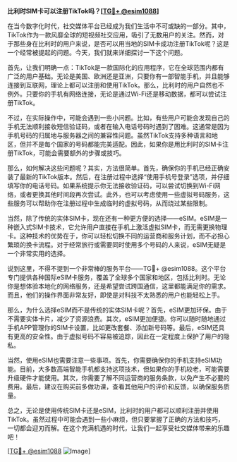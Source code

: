 **比利时SIM卡可以注册TikTok吗？[[TG💪+ @esim1088](https://t.me/s/esim1088)]**

在当今数字化时代，社交媒体平台已经成为我们生活中不可或缺的一部分。其中，TikTok作为一款风靡全球的短视频社交应用，吸引了无数用户的关注。然而，对于那些身在比利时的用户来说，是否可以用当地的SIM卡成功注册TikTok呢？这是一个经常被提起的问题。今天，我们就来详细探讨一下这个问题。

首先，让我们明确一点：TikTok是一款国际化的应用程序，它在全球范围内都有广泛的用户基础。无论是美国、欧洲还是亚洲，只要你有一部智能手机，并且能够连接到互联网，理论上都可以注册和使用TikTok。那么，比利时的用户自然也不例外。只要你的手机有网络连接，无论是通过Wi-Fi还是移动数据，都可以尝试注册TikTok。

不过，在实际操作中，可能会遇到一些小问题。比如，有些用户可能会发现自己的手机无法顺利接收短信验证码，或者在输入电话号码时遇到了困难。这通常是因为手机号码的归属地与服务器之间的兼容性问题。虽然TikTok支持多种语言和地区，但并不是每个国家的号码都能完美适配。因此，如果你是用比利时的SIM卡注册TikTok，可能会需要额外的步骤或技巧。

那么，如何解决这些问题呢？其实，方法很简单。首先，确保你的手机已经正确安装了最新的TikTok版本。然后，在注册过程中选择“使用手机号登录”选项，并仔细填写你的电话号码。如果系统提示你无法接收验证码，可以尝试切换到Wi-Fi网络，或者更换其他时间段再次尝试。此外，也可以考虑使用一些虚拟号码服务，这些服务可以帮助你在注册过程中生成临时的虚拟号码，从而绕过某些限制。

当然，除了传统的实体SIM卡，现在还有一种更方便的选择——eSIM。eSIM是一种嵌入式SIM卡技术，它允许用户直接在手机上激活虚拟SIM卡，而无需更换物理卡。这种技术的优势在于，你可以轻松切换不同的运营商和服务计划，而不必担心繁琐的换卡流程。对于经常旅行或需要同时使用多个号码的人来说，eSIM无疑是一个非常实用的选择。

说到这里，不得不提到一个非常棒的服务平台——TG💪+ @esim1088。这个平台专门提供各种国际eSIM卡服务，覆盖了全球多个国家和地区，包括比利时。无论你是想体验本地化的网络服务，还是希望尝试跨国通信，这里都能满足你的需求。而且，他们的操作界面非常友好，即使是对科技不太熟悉的用户也能轻松上手。

那么，为什么选择eSIM而不是传统的实体SIM卡呢？首先，eSIM更加环保。由于不需要实体卡片，减少了资源浪费。其次，eSIM更加便捷。你可以随时随地通过手机APP管理你的SIM卡设置，比如更改套餐、添加新号码等。最后，eSIM还具有更高的安全性。由于虚拟号码不容易被追踪，因此在一定程度上保护了用户的隐私。

当然，使用eSIM也需要注意一些事项。首先，你需要确保你的手机支持eSIM功能。目前，大多数高端智能手机都支持这项技术，但如果你的手机较老，可能需要升级硬件才能使用。其次，你需要了解不同运营商的服务条款，以免产生不必要的费用。最后，建议在购买前多做功课，查看其他用户的评价和反馈，以确保服务质量。

总之，无论是使用传统SIM卡还是eSIM，比利时的用户都可以顺利注册并使用TikTok。虽然过程中可能会遇到一些小麻烦，但只要掌握了正确的方法和技巧，一切都会迎刃而解。在这个充满机遇的时代，让我们一起享受社交媒体带来的乐趣吧！

[[TG💪+ @esim1088](https://t.me/s/esim1088) ![Image](https://i.postimg.cc/4NQfJmqS/Snipaste-2025-05-13-00-14-12.png)]